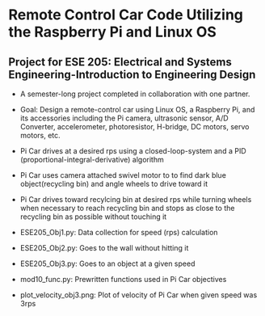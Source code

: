 # Remote Control Car Code Utilizing the Raspberry Pi and Linux OS
## Project for ESE 205: Electrical and Systems Engineering-Introduction to Engineering Design
- A semester-long project completed in collaboration with one partner.
 - Goal: Design a remote-control car using Linux OS, a Raspberry Pi, and its accessories including the Pi camera, ultrasonic sensor, A/D Converter, accelerometer, photoresistor, H-bridge, DC motors, servo motors, etc.
 - Pi Car drives at a desired rps using a closed-loop-system and a PID (proportional-integral-derivative) algorithm
 - Pi Car uses camera attached swivel motor to to find dark blue object(recycling bin) and angle wheels to drive toward it
 - Pi Car drives toward recylcing bin at desired rps while turning wheels when necessary to reach recycling bin and stops as close to the recycling bin as possible without touching it

- ESE205_Obj1.py:           Data collection for speed (rps) calculation
- ESE205_Obj2.py:           Goes to the wall without hitting it
- ESE205_Obj3.py:           Goes to an object at a given speed
- mod10_func.py:            Prewritten functions used in Pi Car objectives
- plot_velocity_obj3.png:   Plot of velocity of Pi Car when given speed was 3rps
